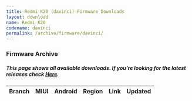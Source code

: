 ```yaml
---
title: Redmi K20 (davinci) Firmware Downloads
layout: download
name: Redmi K20
codename: davinci
permalink: /archive/firmware/davinci/
---
```


### Firmware Archive
##### This page shows all available downloads. If you're looking for the latest releases check [Here](/firmware/davinci/).

<div class="table-responsive-md" id="table-wrapper">
<table id="firmware" class="display dt-responsive nowrap compact table table-striped table-hover table-sm">
    <thead class="thead-dark">
        <tr>
            <th>Branch</th>
            <th>MIUI</th>
            <th>Android</th>
            <th>Region</th>
            <th>Link</th>
            <th>Updated</th>
        </tr>
    </thead>
    <script>loadFirmwareDownloads('davinci', 'full')</script>
</table>
</div>
